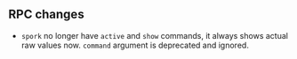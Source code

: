 RPC changes
-----------

- `spork` no longer have `active` and `show` commands, it always shows actual raw values now. `command` argument is deprecated and ignored.
